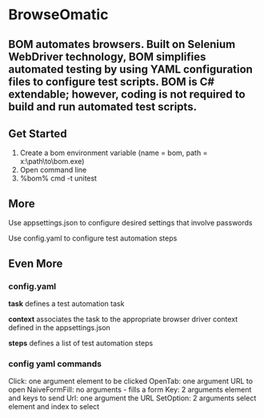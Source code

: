 # BrowseOmatic

## BOM automates browsers. Built on Selenium WebDriver technology, BOM simplifies automated testing by using YAML configuration files to configure test scripts. BOM is C# extendable; however, coding is not required to build and run automated test scripts.   

## Get Started

1. Create a bom environment variable (name = bom, path = x:\path\to\bom.exe)
2. Open command line
3. %bom% cmd -t unitest

## More

Use appsettings.json to configure desired settings that involve passwords

Use config.yaml to configure test automation steps

## Even More

### config.yaml 

**task** defines a test automation task

**context** associates the task to the appropriate browser driver context defined in the appsettings.json

**steps** defines a list of test automation steps

### config yaml commands

Click: one argument element to be clicked
OpenTab: one argument URL to open
NaiveFormFill: no arguments - fills a form
Key: 2 arguments element and keys to send
Url: one argument the URL
SetOption: 2 arguments select element and index to select
